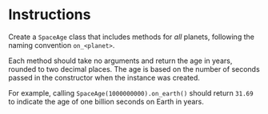 # Instructions

Create a `SpaceAge` class that includes methods for _all_ planets, following the naming convention `on_<planet>`.

Each method should take no arguments and return the age in years, rounded to two decimal places. The age is based on the number of seconds passed in the constructor when the instance was created.

For example, calling `SpaceAge(1000000000).on_earth()` should return `31.69` to indicate the age of one billion seconds on Earth in years.
